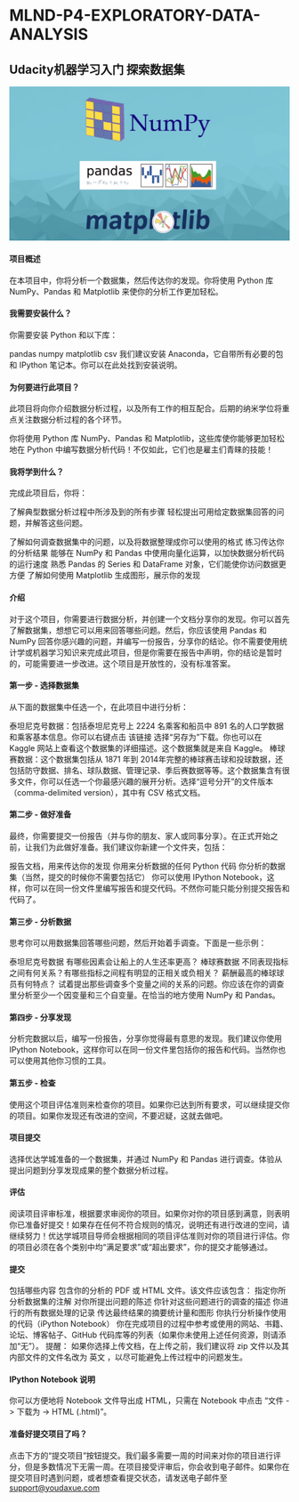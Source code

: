 # MLND-P4-EXPLORATORY-DATA-ANALYSIS
## Udacity机器学习入门 探索数据集 

<center>
    <img src="https://github.com/midas-gufei/MLND-P4-EXPLORATORY-DATA-ANALYSIS/blob/master/image_subject"/>
</center>

#### 项目概述
在本项目中，你将分析一个数据集，然后传达你的发现。你将使用 Python 库 NumPy、Pandas 和 Matplotlib 来使你的分析工作更加轻松。

#### 我需要安装什么？
你需要安装 Python 和以下库：

 pandas
 numpy
 matplotlib
 csv
我们建议安装 Anaconda，它自带所有必要的包和 IPython 笔记本。你可以在此处找到安装说明。

#### 为何要进行此项目？
此项目将向你介绍数据分析过程，以及所有工作的相互配合。后期的纳米学位将重点关注数据分析过程的各个环节。

你将使用 Python 库 NumPy、Pandas 和 Matplotlib，这些库使你能够更加轻松地在 Python 中编写数据分析代码！不仅如此，它们也是雇主们青睐的技能！

#### 我将学到什么？
完成此项目后，你将：

了解典型数据分析过程中所涉及到的所有步骤 轻松提出可用给定数据集回答的问题，并解答这些问题。

了解如何调查数据集中的问题，以及将数据整理成你可以使用的格式
练习传达你的分析结果
能够在 NumPy 和 Pandas 中使用向量化运算，以加快数据分析代码的运行速度
熟悉 Pandas 的 Series 和 DataFrame 对象，它们能使你访问数据更方便
了解如何使用 Matplotlib 生成图形，展示你的发现

#### 介绍
对于这个项目，你需要进行数据分析，并创建一个文档分享你的发现。你可以首先了解数据集，想想它可以用来回答哪些问题。然后，你应该使用 Pandas 和 NumPy 回答你感兴趣的问题，并编写一份报告，分享你的结论。你不需要使用统计学或机器学习知识来完成此项目，但是你需要在报告中声明，你的结论是暂时的，可能需要进一步改进。这个项目是开放性的，没有标准答案。

#### 第一步 - 选择数据集
从下面的数据集中任选一个，在此项目中进行分析：

泰坦尼克号数据：包括泰坦尼克号上 2224 名乘客和船员中 891 名的人口学数据和乘客基本信息。你可以右键点击 该链接 选择“另存为”下载。你也可以在 Kaggle 网站上查看这个数据集的详细描述。这个数据集就是来自 Kaggle。
棒球赛数据：这个数据集包括从 1871 年到 2014年完整的棒球赛击球和投球数据，还包括防守数据、排名、球队数据、管理记录、季后赛数据等等。这个数据集含有很多文件，你可以任选一个你最感兴趣的展开分析。选择“逗号分开”的文件版本（comma-delimited version），其中有 CSV 格式文档。
#### 第二步 - 做好准备
最终，你需要提交一份报告（并与你的朋友、家人或同事分享）。在正式开始之前，让我们为此做好准备。我们建议你新建一个文件夹，包括：

报告文档，用来传达你的发现
你用来分析数据的任何 Python 代码
你分析的数据集（当然，提交的时候你不需要包括它）
你可以使用 IPython Notebook，这样，你可以在同一份文件里编写报告和提交代码。不然你可能只能分别提交报告和代码了。

#### 第三步 - 分析数据
思考你可以用数据集回答哪些问题，然后开始着手调查。下面是一些示例：

泰坦尼克号数据
有哪些因素会让船上的人生还率更高？
棒球赛数据
不同表现指标之间有何关系？有哪些指标之间程有明显的正相关或负相关？
薪酬最高的棒球球员有何特点？
试着提出那些调查多个变量之间的关系的问题。你应该在你的调查里分析至少一个因变量和三个自变量。在恰当的地方使用 NumPy 和 Pandas。

#### 第四步 - 分享发现
分析完数据以后，编写一份报告，分享你觉得最有意思的发现。我们建议你使用 IPython Notebook，这样你可以在同一份文件里包括你的报告和代码。当然你也可以使用其他你习惯的工具。

#### 第五步 - 检查
使用这个项目评估准则来检查你的项目。如果你已达到所有要求，可以继续提交你的项目。如果你发现还有改进的空间，不要迟疑，这就去做吧。

#### 项目提交

选择优达学城准备的一个数据集，并通过 NumPy 和 Pandas 进行调查。体验从提出问题到分享发现成果的整个数据分析过程。

#### 评估
阅读项目评审标准，根据要求审阅你的项目。如果你对你的项目感到满意，则表明你已准备好提交！如果存在任何不符合规则的情况，说明还有进行改进的空间，请继续努力！优达学城项目导师会根据相同的项目评估准则对你的项目进行评估。你的项目必须在各个类别中均“满足要求”或“超出要求”，你的提交才能够通过。

#### 提交
包括哪些内容
包含你的分析的 PDF 或 HTML 文件。该文件应该包含：
指定你所分析数据集的注解
对你所提出问题的陈述
你针对这些问题进行的调查的描述
你进行的所有数据处理的记录
传达最终结果的摘要统计量和图形
你执行分析操作使用的代码（iPython Notebook）
你在完成项目的过程中参考或使用的网站、书籍、论坛、博客帖子、GitHub 代码库等的列表（如果你未使用上述任何资源，则请添加“无”）。
提醒： 如果你选择上传文档，在上传之前，我们建议将 zip 文件以及其内部文件的文件名改为 英文 ，以尽可能避免上传过程中的问题发生。

#### IPython Notebook 说明
你可以方便地将 Notebook 文件导出成 HTML，只需在 Notebook 中点击 “文件 -> 下载为 -> HTML (.html)”。

#### 准备好提交项目了吗？
点击下方的“提交项目”按钮提交。我们最多需要一周的时间来对你的项目进行评分，但是多数情况下无需一周。在项目接受评审后，你会收到电子邮件。如果你在提交项目时遇到问题，或者想查看提交状态，请发送电子邮件至 support@youdaxue.com
